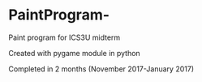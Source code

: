 # PaintProgram-
Paint program for ICS3U midterm 

Created with pygame module in python 

Completed in 2 months (November 2017-January 2017) 

